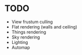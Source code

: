 # TODO

* View frustum culling
* Flat rendering (walls and ceiling)
* Things rendering
* Sky rendering
* Lighting
* Automap
